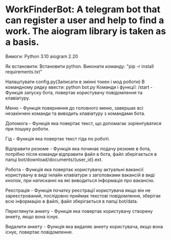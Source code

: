 # WorkFinderBot: A telegram bot that can register a user and help to find a work. The aiogram library is taken as a basis.

Вимоги: Python 3.10 aiogram 2.20

Як встановити: Встановити python. Виконати команду: "pip -r install requirements.txt"

Налаштувати config.py(Записати в змінні токен і мод роботи)
В командному рядку ввести: python bot.py
Команди і функції: /start - Функція запуску бота, повертає користувачу повідомлення та клавіатуру.

Меню - Функція повернення до головного меню, завершає всі незакінчені команди та виводить клавіатуру з командами бота.

Допомога - Функція яка повертає текст, що допомагає зоріентуватися при пошуку роботи.

Гід - Функція яка повертає текст гіда по роботі.

Відправити резюме - Функція яка починає подачу резюме в бота, потрібно після команди відправити файл в бота, 
	файл зберігається в папці bot/download/documents/{user_id}.ext.

Робота - Функція яка повертає користувачу актуальні вакансії користувачу в виді інлайн клавіатури з заголовками вакансій в виді кнопок, 
при натисканні на які виводиться інформація про вакансію.

Реєстрація - Функція початку реєстрації користувача якщо він не зареєстрований, 
	послідовно приймає текстові повідомлення, 
	зберігає всю інформацію в файлі, файл зберігається в папці bot/data.

Переглянути анкету - Функція яка повертає користувачу створену анкету, якщо вона існує.

Видалити анкету - Функція яка видаляє анкету користувача, якщо вона існує, повертає повідомлення.
